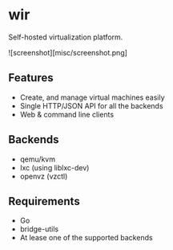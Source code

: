 # wir

Self-hosted virtualization platform.

![screenshot][misc/screenshot.png]

## Features

* Create, and manage virtual machines easily
* Single HTTP/JSON API for all the backends
* Web & command line clients

## Backends

* qemu/kvm
* lxc (using liblxc-dev)
* openvz (vzctl)

## Requirements

* Go
* bridge-utils
* At lease one of the supported backends

